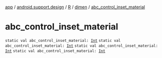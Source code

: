 [app](../../../index.md) / [android.support.design](../../index.md) / [R](../index.md) / [dimen](index.md) / [abc_control_inset_material](.)

# abc_control_inset_material

`static val abc_control_inset_material: `[`Int`](https://kotlinlang.org/api/latest/jvm/stdlib/kotlin/-int/index.html)
`static val abc_control_inset_material: `[`Int`](https://kotlinlang.org/api/latest/jvm/stdlib/kotlin/-int/index.html)
`static val abc_control_inset_material: `[`Int`](https://kotlinlang.org/api/latest/jvm/stdlib/kotlin/-int/index.html)
`static val abc_control_inset_material: `[`Int`](https://kotlinlang.org/api/latest/jvm/stdlib/kotlin/-int/index.html)